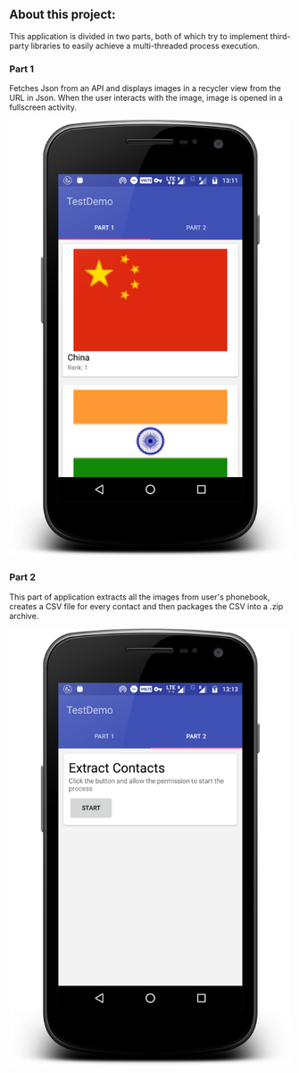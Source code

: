 ## About this project: ##
This application is divided in two parts, both of which try to implement third-party libraries to easily achieve a multi-threaded process execution.

### Part 1 ###
Fetches Json from an API and displays images in a recycler view from the URL in Json. When the user interacts with the image, image is opened in a fullscreen activity.

![Part1 Screenshot](/screenshots/device-2018-07-28-131305.png)

### Part 2 ###
This part of application extracts all the images from user's phonebook, creates a CSV file for every contact and then packages the CSV into a .zip archive.

![Part2 Screenshot](/screenshots/device-2018-07-28-131351.png)

